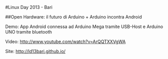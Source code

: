 #Linux Day 2013 - Bari

##Open Hardware: il futuro di Arduino + Arduino incontra Android 


Demo:
App Android connessa ad Arduino Mega tramite USB-Host e Arduino UNO tramite bluetooth


Video:  http://www.youtube.com/watch?v=ArQQTXXVgWA

Site:   http://ld13bari.github.io/


